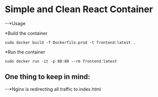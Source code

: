 # Simple and Clean React Container

--*Usage

*Build the container

```
sudo docker build -f Dockerfile.prod -t frontend:latest .
```

*Run the container

```
sudo docker run -it -p 80:80 --rm frontend:latest
```

## One thing to keep in mind:

--*Nginx is redirecting all traffic to index.html
